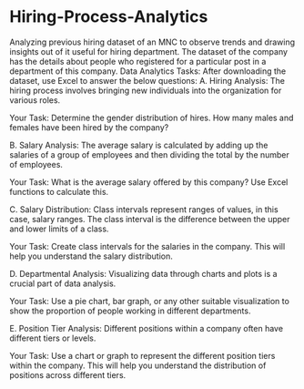 # Hiring-Process-Analytics
Analyzing previous hiring dataset of an MNC to observe trends and drawing insights out of it useful for hiring department.   The dataset of the company has the details about people who registered for a particular post in a department of this company. 
Data Analytics Tasks:
After downloading the dataset, use Excel to answer the below questions:
A. Hiring Analysis: The hiring process involves bringing new individuals into the organization for various roles.

Your Task: Determine the gender distribution of hires. How many males and females have been hired by the company?

B. Salary Analysis: The average salary is calculated by adding up the salaries of a group of employees and then dividing the total by the number of employees.

Your Task: What is the average salary offered by this company? Use Excel functions to calculate this.

C. Salary Distribution: Class intervals represent ranges of values, in this case, salary ranges. The class interval is the difference between the upper and lower limits of a class.

Your Task: Create class intervals for the salaries in the company. This will help you understand the salary distribution.

D. Departmental Analysis: Visualizing data through charts and plots is a crucial part of data analysis.

Your Task: Use a pie chart, bar graph, or any other suitable visualization to show the proportion of people working in different departments.

E. Position Tier Analysis: Different positions within a company often have different tiers or levels.

Your Task: Use a chart or graph to represent the different position tiers within the company. This will help you understand the distribution of positions across different tiers.
